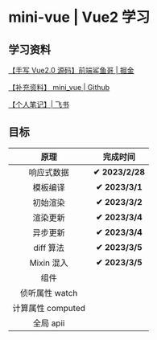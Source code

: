 # mini-vue | Vue2 学习

## 学习资料

[【手写 Vue2.0 源码】前端鲨鱼哥 | 掘金](https://juejin.cn/post/6935344605424517128#heading-2)

[【补充资料】 mini_vue | Github](https://github.com/maolovecoding/mini-vue2-stage/tree/master/src)

[【个人笔记】| 飞书](https://bi20oeq353.feishu.cn/mindnotes/bmncnNVbdFscs2ozQrXCu6ZQbvg#outline)

## 目标

|       原理        |    完成时间     |
| :---------------: | :-------------: |
|    响应式数据     | **✔ 2023/2/28** |
|     模板编译      | **✔ 2023/3/1**  |
|     初始渲染      | **✔ 2023/3/2**  |
|     渲染更新      | **✔ 2023/3/4**  |
|     异步更新      | **✔ 2023/3/4**  |
|     diff 算法     | **✔ 2023/3/5**  |
|    Mixin 混入     | **✔ 2023/3/5**  |
|       组件        |                 |
|  侦听属性 watch   |                 |
| 计算属性 computed |                 |
|     全局 apii     |                 |
